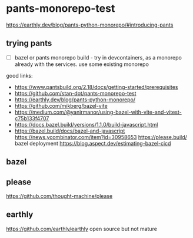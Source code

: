 # pants-monorepo-test

https://earthly.dev/blog/pants-python-monorepo/#introducing-pants

## trying pants

- [ ] bazel or pants monorepo build - try in devcontainers, as a monorepo already with the services. use some existing monorepo

good links:

- <https://www.pantsbuild.org/2.18/docs/getting-started/prerequisites>
- <https://github.com/stan-dot/pants-monorepo-test>
- <https://earthly.dev/blog/pants-python-monorepo/>
- <https://github.com/mikberg/bazel-vite>
- <https://medium.com/@yanirmanor/using-bazel-with-vite-and-vitest-c75b133f4707>
- <https://docs.bazel.build/versions/1.1.0/build-javascript.html>
- <https://bazel.build/docs/bazel-and-javascript>
<https://news.ycombinator.com/item?id=30958653>
<https://please.build/>
bazel deployment
<https://blog.aspect.dev/estimating-bazel-cicd>


## bazel


## please
https://github.com/thought-machine/please



## earthly
https://github.com/earthly/earthly
open source but not mature



